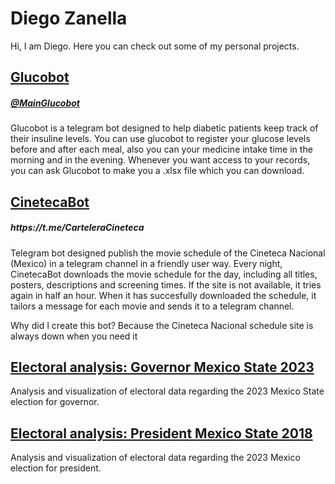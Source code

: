 <!DOCTYPE html>
<html>
<head>
</head>
<H1> Diego Zanella </H1>

Hi, I am Diego. Here you can check out some of my personal projects.

<div class="project">
  <div id="header"> <H2> <a href="https://github.com/DiegoZanella/Glucobot">Glucobot</a> </H2>  </div>
	<H5> <a href="https://t.me/Main_GlucoBot"> @MainGlucobot </a></H5>
  
  <p> Glucobot is a telegram bot designed to help diabetic patients keep track of their insuline levels. You can use glucobot to register your glucose levels before and after each meal, also you can your medicine intake time in the morning and in the evening. Whenever you want access to your records, you can ask Glucobot to make you a .xlsx file which you can download. </p> 
	
  
</div>

<div class="project">
	<H2><a href="https://github.com/DiegoZanella/CinetecaBot"> CinetecaBot </a> </H2>
  <H5> https://t.me/CarteleraCineteca</H5>

  <p> Telegram bot designed publish the movie schedule of the Cineteca Nacional (Mexico) in a telegram channel in a friendly user way. Every night, CinetecaBot downloads the movie schedule for the day, including all titles, posters, descriptions and screening times. If the site is not available, it tries again in half an hour. When it has succesfully downloaded the schedule, it tailors a message for each movie and sends it to a telegram channel.
	  
Why did I create this bot? Because the Cineteca Nacional schedule site is always down when you need it </p>
  
  
  
</div>

<div class="project">
  <H2> <a href="https://github.com/DiegoZanella/GovernorMexicoState2023">Electoral analysis: Governor Mexico State 2023 </a></H2>
  <p> Analysis and visualization of electoral data regarding the 2023 Mexico State election for governor.
  </p>
</div>

<div class="project">
  <H2> <a href="https://github.com/DiegoZanella/PresidentMexico2018">Electoral analysis: President Mexico State 2018 </a></H2>
  <p> Analysis and visualization of electoral data regarding the 2023 Mexico election for president.
  </p>
</div>
</html>
